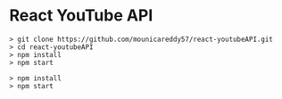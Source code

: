 # React YouTube API

```
> git clone https://github.com/mounicareddy57/react-youtubeAPI.git
> cd react-youtubeAPI
> npm install
> npm start
```

```
> npm install
> npm start
```

